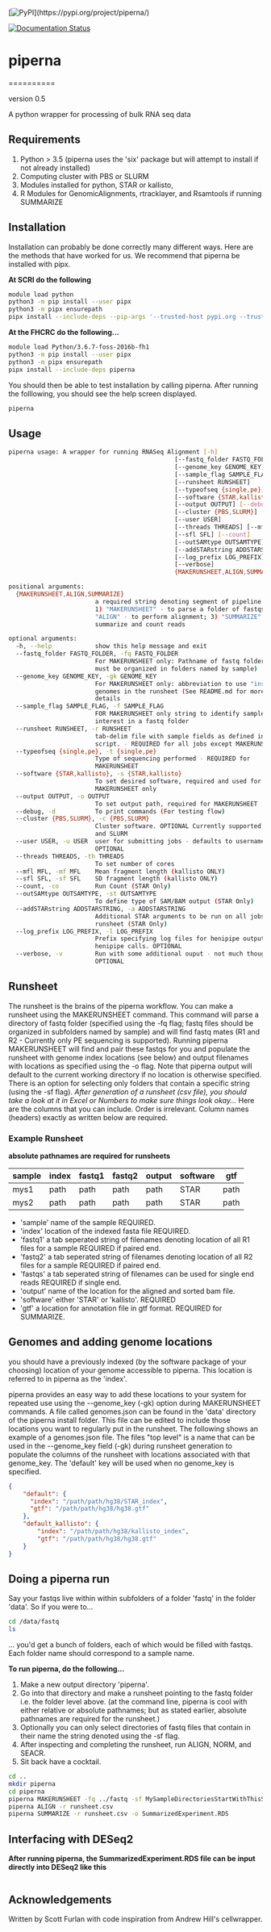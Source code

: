[![PyPI](https://img.shields.io/pypi/v/simplesam.svg?)](https://pypi.org/project/piperna/)
<!-- [![Build Status](https://travis-ci.org/mdshw5/simplesam.svg?branch=master)](https://travis-ci.org/mdshw5/simplesam) -->
[![Documentation Status](https://readthedocs.org/projects/piperna/badge/?version=latest)](https://piperna.readthedocs.io/en/latest/?badge=latest)

# piperna
==========

version 0.5

A python wrapper for processing of bulk RNA seq data

## Requirements

1. Python > 3.5 (piperna uses the 'six' package but will attempt to install if not already installed)
2. Computing cluster with PBS or SLURM
3. Modules installed for python, STAR or kallisto, 
4. R Modules for GenomicAlignments, rtracklayer, and Rsamtools if running SUMMARIZE

## Installation

Installation can probably be done correctly many different ways.  Here are the methods that have worked for us.  We recommend that piperna be installed with pipx.

**At SCRI do the following**
```bash
module load python
python3 -m pip install --user pipx
python3 -m pipx ensurepath
pipx install --include-deps --pip-args '--trusted-host pypi.org --trusted-host files.pythonhosted.org' piperna
```


**At the FHCRC do the following...**
```bash
module load Python/3.6.7-foss-2016b-fh1
python3 -m pip install --user pipx
python3 -m pipx ensurepath
pipx install --include-deps piperna
```

You should then be able to test installation by calling piperna.  After running the folllowing, you should see the help screen displayed.

```bash
piperna
```



## Usage

```bash
piperna usage: A wrapper for running RNASeq Alignment [-h]
                                              [--fastq_folder FASTQ_FOLDER]
                                              [--genome_key GENOME_KEY]
                                              [--sample_flag SAMPLE_FLAG]
                                              [--runsheet RUNSHEET]
                                              [--typeofseq {single,pe}]
                                              [--software {STAR,kallisto}]
                                              [--output OUTPUT] [--debug]
                                              [--cluster {PBS,SLURM}]
                                              [--user USER]
                                              [--threads THREADS] [--mfl MFL]
                                              [--sfl SFL] [--count]
                                              [--outSAMtype OUTSAMTYPE]
                                              [--addSTARstring ADDSTARSTRING]
                                              [--log_prefix LOG_PREFIX]
                                              [--verbose]
                                              {MAKERUNSHEET,ALIGN,SUMMARIZE}

positional arguments:
  {MAKERUNSHEET,ALIGN,SUMMARIZE}
                        a required string denoting segment of pipeline to run.
                        1) "MAKERUNSHEET" - to parse a folder of fastqs; 2)
                        "ALIGN" - to perform alignment; 3) "SUMMARIZE" - to
                        summarize and count reads

optional arguments:
  -h, --help            show this help message and exit
  --fastq_folder FASTQ_FOLDER, -fq FASTQ_FOLDER
                        For MAKERUNSHEET only: Pathname of fastq folder (files
                        must be organized in folders named by sample)
  --genome_key GENOME_KEY, -gk GENOME_KEY
                        For MAKERUNSHEET only: abbreviation to use "installed"
                        genomes in the runsheet (See README.md for more
                        details
  --sample_flag SAMPLE_FLAG, -f SAMPLE_FLAG
                        FOR MAKERUNSHEET only string to identify samples of
                        interest in a fastq folder
  --runsheet RUNSHEET, -r RUNSHEET
                        tab-delim file with sample fields as defined in the
                        script. - REQUIRED for all jobs except MAKERUNSHEET
  --typeofseq {single,pe}, -t {single,pe}
                        Type of sequencing performed - REQUIRED for
                        MAKERUNSHEET
  --software {STAR,kallisto}, -s {STAR,kallisto}
                        To set desired software, required and used for
                        MAKERUNSHEET only
  --output OUTPUT, -o OUTPUT
                        To set output path, required for MAKERUNSHEET
  --debug, -d           To print commands (For testing flow)
  --cluster {PBS,SLURM}, -c {PBS,SLURM}
                        Cluster software. OPTIONAL Currently supported: PBS
                        and SLURM
  --user USER, -u USER  user for submitting jobs - defaults to username.
                        OPTIONAL
  --threads THREADS, -th THREADS
                        To set number of cores
  --mfl MFL, -mf MFL    Mean fragment length (kallisto ONLY)
  --sfl SFL, -sf SFL    SD fragment length (kallisto ONLY)
  --count, -co          Run Count (STAR Only)
  --outSAMtype OUTSAMTYPE, -st OUTSAMTYPE
                        To define type of SAM/BAM output (STAR Only)
  --addSTARstring ADDSTARSTRING, -a ADDSTARSTRING
                        Additional STAR arguments to be run on all jobs in
                        runsheet (STAR Only)
  --log_prefix LOG_PREFIX, -l LOG_PREFIX
                        Prefix specifying log files for henipipe output from
                        henipipe calls. OPTIONAL
  --verbose, -v         Run with some additional ouput - not much though...
                        OPTIONAL
```


## Runsheet

The runsheet is the brains of the piperna workflow.  You can make a runsheet using the MAKERUNSHEET command.  This command will parse a directory of fastq folder (specified using the -fq flag; fastq files should be organized in subfolders named by sample) and will find fastq mates (R1 and R2 - Currently only PE sequencing is supported).  Running piperna MAKERUNSHEET will find and pair these fastqs for you and populate the runsheet with genome index locations (see below) and output filenames with locations as specified using the -o flag.  Note that piperna output will default to the current working directory if no location is otherwise specified.  There is an option for selecting only folders that contain a specific string (using the -sf flag).  *After generation of a runsheet (csv file), you should take a look at it in Excel or Numbers to make sure things look okay...*  Here are the columns that you can include.  Order is irrelevant.  Column names (headers) exactly as written below are required.

### Example Runsheet 

**absolute pathnames are required for runsheets**

| sample | index | fastq1 | fastq2 | output |  software  |     gtf    |
|--------|-------|--------|--------|--------|------------|------------|
|  mys1  |  path |  path  |  path  |  path  |   STAR     |    path    |
|  mys2  |  path |  path  |  path  |  path  |   STAR     |    path    |


* 'sample' name of the sample REQUIRED.  
* 'index' location of the indexed fasta file REQUIRED.  
* 'fastq1' a tab seperated string of filenames denoting location of all R1 files for a sample REQUIRED if paired end.  
* 'fastq2' a tab seperated string of filenames denoting location of all R2 files for a sample REQUIRED if paired end.  
* 'fastqs' a tab seperated string of filenames can be used for single end reads REQUIRED if single end.  
* 'output' name of the location for the aligned and sorted bam file.  
* 'software' either 'STAR' or 'kallisto'.  REQUIRED
* 'gtf' a location for annotation file in gtf format.  REQUIRED for SUMMARIZE.  

## Genomes and adding genome locations

you should have a previously indexed (by the software package of your choosing) location of your genome accessible to piperna.  This location is referred to in piperna as the 'index'.

piperna provides an easy way to add these locations to your system for repeated use using the --genome_key (-gk) option during MAKERUNSHEET commands.  A file called genomes.json can be found in the 'data' directory of the piperna install folder.  This file can be edited to include those locations you want to regularly put in the runsheet.  The following shows an example of a genomes.json file.  The files "top level" is a name that can be used in the --genome_key field (-gk) during runsheet generation to populate the columns of the runsheet with locations associated with that genome_key.  The 'default' key will be used when no genome_key is specified.

```json
{
    "default": {
      "index": "/path/path/hg38/STAR_index",
      "gtf": "/path/path/hg38/hg38.gtf"
    },
    "default_kallisto": {
        "index": "/path/path/hg38/kallisto_index",
        "gtf": "/path/path/hg38/hg38.gtf"
    }
}
```

## Doing a piperna run

Say your fastqs live within within subfolders of a folder 'fastq' in the folder 'data'.  So if you were to...
```bash
cd /data/fastq
ls
```
... you'd get a bunch of folders, each of which would be filled with fastqs.  Each folder name should correspond to a sample name.


**To run piperna, do the following...**
1. Make a new output directory 'piperna'.
2. Go into that directory and make a runsheet pointing to the fastq folder i.e. the folder level above.  (at the command line, piperna is cool with either relative or absolute pathnames; but as stated earlier, absolute pathnames are required for the runsheet.)
3.  Optionally you can only select directories of fastq files that contain in their name the string denoted using the -sf flag.
4. After inspecting and completing the runsheet, run ALIGN, NORM, and SEACR.  
5. Sit back have a cocktail.

```bash
cd ..
mkdir piperna
cd piperna
piperna MAKERUNSHEET -fq ../fastq -sf MySampleDirectoriesStartWithThisString -o .
piperna ALIGN -r runsheet.csv
piperna SUMMARIZE -r runsheet.csv -o SummarizedExperiment.RDS
```


## Interfacing with DESeq2

**After running piperna, the SummarizedExperiment.RDS file can be input directly into DESeq2 like this**

```R

```


## Acknowledgements

Written by Scott Furlan with code inspiration from Andrew Hill's cellwrapper.